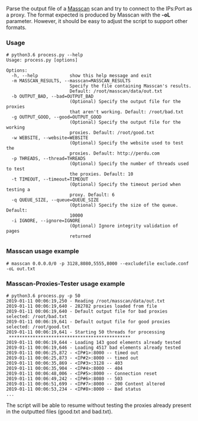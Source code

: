 Parse the output file of a [Masscan](https://github.com/robertdavidgraham/masscan) scan and try to connect to the IPs:Port as a proxy. 
The format expected is produced by Masscan with the **-oL** parameter. However, it should be easy to adjust the script to support other formats.

### Usage
```
# python3.6 process.py --help
Usage: process.py [options]

Options:
  -h, --help            show this help message and exit
  -m MASSCAN_RESULTS, --masscan=MASSCAN_RESULTS
                        Specify the file containing Masscan's results.
                        Default: /root/masscan/data/out.txt
  -b OUTPUT_BAD, --bad=OUTPUT_BAD
                        (Optional) Specify the output file for the proxies
                        that aren't working. Default: /root/bad.txt
  -g OUTPUT_GOOD, --good=OUTPUT_GOOD
                        (Optional) Specify the output file for the working
                        proxies. Default: /root/good.txt
  -w WEBSITE, --website=WEBSITE
                        (Optional) Specify the website used to test the
                        proxies. Default: http://perdu.com
  -p THREADS, --thread=THREADS
                        (Optional) Specify the number of threads used to test
                        the proxies. Default: 10
  -t TIMEOUT, --timeout=TIMEOUT
                        (Optional) Specify the timeout period when testing a
                        proxy. Default: 6
  -q QUEUE_SIZE, --queue=QUEUE_SIZE
                        (Optional) Specify the size of the queue. Default:
                        10000
  -i IGNORE, --ignore=IGNORE
                        (Optional) Ignore integrity validation of pages
                        returned
```

### Masscan usage example
```
# masscan 0.0.0.0/0 -p 3128,8080,5555,8000 --excludefile exclude.conf -oL out.txt
```

### Masscan-Proxies-Tester usage example
```
# python3.6 process.py -p 50
2019-01-11 00:06:19,250 - Reading /root/masscan/data/out.txt
2019-01-11 00:06:19,640 - 282782 proxies loaded from file
2019-01-11 00:06:19,640 - Default output file for bad proxies selected: /root/bad.txt
2019-01-11 00:06:19,641 - Default output file for good proxies selected: /root/good.txt
2019-01-11 00:06:19,641 - Starting 50 threads for processing
 **********************************************
2019-01-11 00:06:19,644 - Loading 143 good elements already tested
2019-01-11 00:06:19,646 - Loading 4517 bad elements already tested
2019-01-11 00:06:25,872 - <IP#1>:8000 -- timed out
2019-01-11 00:06:25,873 - <IP#2>:8000 -- timed out
2019-01-11 00:06:35,869 - <IP#3>:3128 -- 403
2019-01-11 00:06:35,904 - <IP#4>:8000 -- 404
2019-01-11 00:06:48,006 - <IP#5>:8000 -- Connection reset
2019-01-11 00:06:49,242 - <IP#6>:8080 -- 503
2019-01-11 00:06:51,699 - <IP#7>:8000 -- 200 Content altered
2019-01-11 00:06:53,234 - <IP#8>:8000 -- Bad status
...
```

The script will be able to resume without testing the proxies already present in the outputted files (good.txt and bad.txt).

